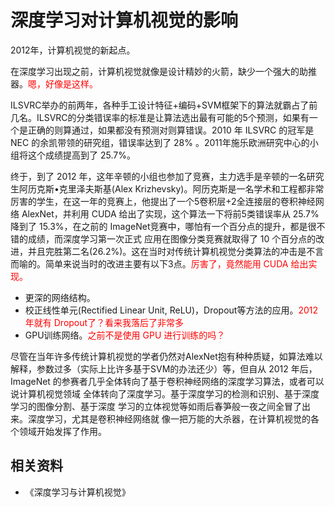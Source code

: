 

# 深度学习对计算机视觉的影响

2012年，计算机视觉的新起点。


在深度学习出现之前，计算机视觉就像是设计精妙的火箭，缺少一个强大的助推器。<span style="color:red;">嗯，好像是这样。</span>


ILSVRC举办的前两年，各种手工设计特征+编码+SVM框架下的算法就霸占了前几名。ILSVRC的分类错误率的标准是让算法选出最有可能的5个预测，如果有一个是正确的则算通过，如果都没有预测对则算错误。2010 年 ILSVRC 的冠军是 NEC 的余凯带领的研究组，错误率达到了 28% 。2011年施乐欧洲研究中心的小组将这个成绩提高到了 25.7%。

终于，到了 2012 年，这年辛顿的小组也参加了竞赛，主力选手是辛顿的一名研究生阿历克斯•克里泽夫斯基(Alex Krizhevsky)。阿历克斯是一名学术和工程都非常厉害的学生，在这一年的竞赛上，他提出了一个5卷积层+2全连接层的卷积神经网络 AlexNet，并利用 CUDA 给出了实现，这个算法一下将前5类错误率从 25.7% 降到了 15.3%，在之前的 ImageNet竞赛中，哪怕有一个百分点的提升，都是很不错的成绩，而深度学习第一次正式 应用在图像分类竞赛就取得了 10 个百分点的改进，并且完胜第二名(26.2%)。这在当时对传统计算机视觉分类算法的冲击是不言而喻的。简单来说当时的改进主要有以下3点。<span style="color:red;">厉害了，竟然能用 CUDA 给出实现。</span>

- 更深的网络结构。
- 校正线性单元(Rectified Linear Unit, ReLU)，Dropout等方法的应用。<span style="color:red;">2012 年就有 Dropout了？看来我落后了非常多</span>
- GPU训练网络。<span style="color:red;">之前不是使用 GPU 进行训练的吗？</span>


尽管在当年许多传统计算机视觉的学者仍然对AlexNet抱有种种质疑，如算法难以解释，参数过多（实际上比许多基于SVM的办法还少）等，但自从 2012 年后，ImageNet 的参赛者几乎全体转向了基于卷积神经网络的深度学习算法，或者可以说计算机视觉领域 全体转向了深度学习。基于深度学习的检测和识别、基于深度学习的图像分割、基于深度 学习的立体视觉等如雨后春笋般一夜之间全冒了出来。深度学习，尤其是卷积神经网络就 像一把万能的大杀器，在计算机视觉的各个领域开始发挥了作用。




## 相关资料

- 《深度学习与计算机视觉》
